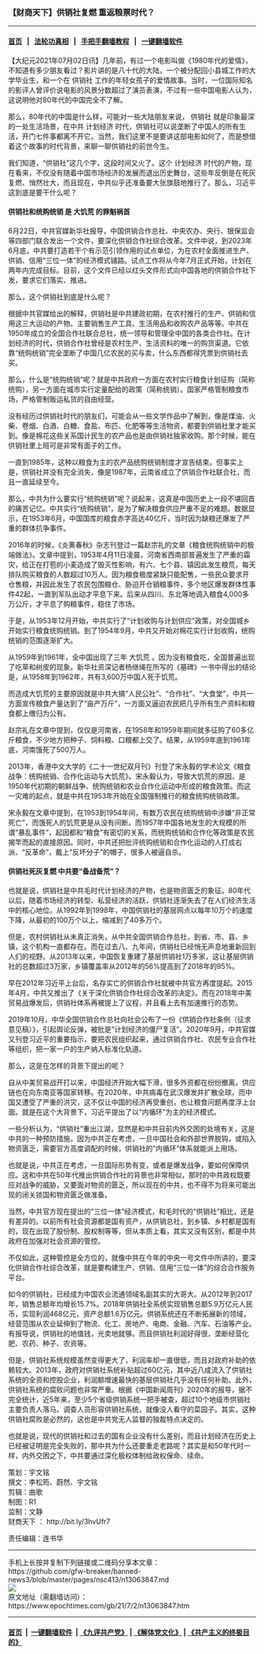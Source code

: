 ### 【财商天下】供销社复燃 重返粮票时代？
------------------------

#### [首页](https://github.com/gfw-breaker/banned-news3/blob/master/README.md) &nbsp;&nbsp;|&nbsp;&nbsp; [法轮功真相](https://github.com/begood0513/basic/blob/master/README.md)  &nbsp;&nbsp;|&nbsp;&nbsp; [手把手翻墙教程](https://github.com/gfw-breaker/guides/wiki)  &nbsp;&nbsp;|&nbsp;&nbsp; [一键翻墙软件](https://github.com/gfw-breaker/nogfw/blob/master/README.md)  



<div><p>
 【大纪元2021年07月02日讯】几年前，有过一个电影叫做《1980年代的爱情》，不知道有多少朋友看过？影片讲的是八十代的大陆，一个被分配回小县城工作的大学毕业生，和一个在
 <ok href="https://www.epochtimes.com/gb/tag/%E4%BE%9B%E9%94%80%E7%A4%BE.html">
  供销社
 </ok>
 工作的年轻女孩子的爱情故事。当时，一位国际知名的影评人曾评价说电影的风景分数超过了演员表演，不过有一些中国电影人认为，这说明他对80年代的中国完全不了解。
</p>
<p>
 那么，80年代的中国是什么样，可能对一些大陆朋友来说，
 <ok href="https://www.epochtimes.com/gb/tag/%E4%BE%9B%E9%94%80%E7%A4%BE.html">
  供销社
 </ok>
 就是印象最深的一处生活场景，在中共
 <ok href="https://www.epochtimes.com/gb/tag/%E8%AE%A1%E5%88%92%E7%BB%8F%E6%B5%8E.html">
  计划经济
 </ok>
 时代，供销社可以说垄断了中国人的所有生活，开门七件事都离不开它。当然，我们这里不是要讲这部电影如何了，而是想借着这个故事的时代背景，来聊一聊供销社的前世今生。
</p>
<p>
 我们知道，“供销社”这几个字，这段时间又火了。这个
 <ok href="https://www.epochtimes.com/gb/tag/%E8%AE%A1%E5%88%92%E7%BB%8F%E6%B5%8E.html">
  计划经济
 </ok>
 时代的产物，现在看来，不仅没有随着中国市场经济的发展而退出历史舞台，这些年反倒是在死灰复燃、悄然壮大，而且现在，中共似乎还准备要大张旗鼓地推行了。那么，习近平这到底是要干什么呢？
</p>
<p>
</p>
<h4>
 供销社和统购统销 是
 <ok href="https://www.epochtimes.com/gb/tag/%E5%A4%A7%E9%A5%A5%E8%8D%92.html">
  大饥荒
 </ok>
 的罪魁祸首
</h4>
<p>
 6月22日，中共官媒新华社报导，中国供销合作总社、中央农办、央行、银保监会等四部门联合发出一个文件，要深化供销合作社综合改革。文件中说，到2023年6月底，中共要打造若干个有示范引领作用的试点单位，为在农村全面推进生产、供销、信用“三位一体”的经济模式铺路。试点工作将从今年7月正式开始，计划在两年内完成目标。目前，这个文件已经以红头文件形式向中国各地的供销合作社下发，要求它们落实、推进。
</p>
<p>
 那么，这个供销社到底是什么呢？
</p>
<p>
 根据中共官媒给出的解释，供销社是中共建政初期，在农村推行的生产、供销和信用这三大运动的产物。主要销售生产工具、生活用品和收购农产品等等。中共在1950年成立的全国合作社联合总社，统一领导和管理全中国的各类合作社。在计划经济的时代，供销合作社曾经是农村生产、生活资料的唯一的购货渠道。它依靠“统购统销”完全垄断了中国几亿农民的买与卖，什么东西都得凭票到供销社去买。
</p>
<p>
 那么，什么是“统购统销”呢？就是中共政府一方面在农村实行粮食计划征购（简称统购），另一方面在城市实行定量配给的政策（简称统销）。国家严格管制粮食市场，严格管制贩运私货的自由经营。
</p>
<p>
 没有经历过供销社时代的朋友们，可能会从一些文学作品中了解到，像是煤油、火柴、卷烟、白酒、白糖、食盐、布匹、化肥等等生活物资，都要到供销社里才能买到。像是棉花这些关系国计民生的农产品也是由供销社独家收购。那个时候，能在供销社里上班可是非常有面子的工作。
</p>
<p>
 一直到1985年，这种以粮食为主的农产品统购统销制度才宣告结束。但事实上是，供销社并没有完全消失，像是1987年，云南省成立了供销合作社联合社，而且一直延续至今。
</p>
<p>
 那么，中共为什么要实行“统购统销”呢？说起来，这真是中国历史上一段不堪回首的痛苦记忆。中共实行“统购统销”，是为了解决粮食供应严重不足的难题。数据显示，在1953年6月，中国国库的粮食赤字高达40亿斤，当时因为缺粮还爆发了严重的群体抗争事件。
</p>
<p>
 2016年的时候，《炎黄春秋》杂志刊登过一篇赵宗礼的文章《粮食统购统销中的极端做法》。文章中提到，1953年4月11日凌晨，河南省西南部普遍发生了严重的霜灾，给正在打苞的小麦造成了毁灭性影响，有六、七个县、镇因此发生粮荒，每天排队购买粮食的人数超过10万人。因为粮食极度紧缺只能配售，一些民众要求开仓售粮，并因此发生了农民包围粮仓、胁迫开仓销粮事件，多个地区爆发群体性事件42起，一直到军队出动才平息下来。后来从四川、东北等地调入粮食4,000多万公斤，才平息了购粮事件，稳住了市场。
</p>
<p>
 于是，从1953年12月开始，中共实行了“计划收购与计划供应”政策，对全国城乡开始实行粮食统购统销。到了1954年9月，中共又开始对棉花实行计划收购，统购统销的范围逐渐扩大。
</p>
<p>
 从1959年到1961年，全中国出现了三年
 <ok href="https://www.epochtimes.com/gb/tag/%E5%A4%A7%E9%A5%A5%E8%8D%92.html">
  大饥荒
 </ok>
 。因为没有粮食吃，全国普遍出现了吃草和树皮的现象。新华社资深记者杨继绳在所写的《墓碑》一书中得出的结论是，从1958年到1962年，共有3,600万中国人死于饥荒。
</p>
<p>
 而造成大饥荒的主要原因就是中共大搞“人民公社”、“合作社”、“大食堂”，中共一方面宣传粮食产量达到了“亩产万斤”，一方面又逼迫农民把几乎所有生产资料和粮食都上缴归为公有。
</p>
<p>
 赵宗礼在文章中提到，仅仅是河南省，在1958年和1959年期间就多征购了60多亿斤粮食，不少地方把种子、饲料粮、口粮都上交了。结果，从1959年底到1961年底，河南饿死了500万人。
</p>
<p>
 2013年，香港中文大学的《二十一世纪双月刊》刊登了宋永毅的学术论文《粮食战争：统购统销、合作化运动与大饥荒》。宋永毅认为，导致大饥荒的原因，是1950年代初期的朝鲜战争、统购统销和农业合作化运动中形成的粮食政策。而这一灾难的起点，就是中共在1953年开始在全国强制推行的粮食统购统销政策。
</p>
<p>
 宋永毅在文章中提到，在1953到1954年间，有数万农民在统购统销中涉嫌“非正常死亡”，而饿死人的饥荒更是从没有间断。而1957年中国各地发生的大规模的所谓“暴乱事件”，起因都和“粮食”有密切的关系，而统购统销和合作化等政策是农民揭竿而起的直接原因。同时，中共还把批评统购统销和合作化运动的人打成右派、“反革命”，戴上“反坏分子”的帽子，很多人被逼自杀。
</p>
<h4>
 供销社死灰复燃 中共要“备战备荒”？
</h4>
<p>
 也就是说，供销社是中共毛时代计划经济的产物，也是物资匮乏的象征。80年代以后，随着市场经济的转型、私营经济的活跃，供销社逐渐失去了在人们经济生活中的核心地位。从1992年到1998年，中国供销社的基层网点以每年10万个的速度下降，从最初的100万个以上，缩减到了40多万个。
</p>
<p>
 但是，农村供销社从未真正消失，从中共全国供销合作总社，到省、市、县、乡镇，这个机构一直都存在。而在过去八、九年间，供销社已经悄无声息地重新回到人们的视野。从2013年以来，中国恢复重建了基层供销社1万多家，这让基层供销社的总数超过3万家，乡镇覆盖率从2012年的56%提高到了2018年的95%。
</p>
<p>
 早在2012年习近平上台后，名存实亡的供销合作社就被中共官方再度提起。2015年4月，中共又推出了《关于深化供销合作社综合改革的决定》。而在2018年中美贸易战爆发后，供销社体系再被提上了议程，并且看上去有加速推行的态势。
</p>
<p>
 2019年10月，中华全国供销合作总社向社会公布了一份《供销合作社条例（征求意见稿）》，引起舆论反弹，被批是“计划经济的僵尸复活”。2020年9月，中共官媒又刊登习近平的重要指示，要把农民组织起来，通过供销合作社、农民专业合作社等组织，把一家一户的生产纳入标准化轨道。
</p>
<p>
 那么，这是在怎样的背景下提出的呢？
</p>
<p>
 自从中美贸易战开打以来，中国经济开始大幅下滑，很多外资都在纷纷撤离，供应链也在向东南亚等国家转移。在2020年，中共病毒在武汉爆发并扩散全球，而中国又遭受了严重的洪灾，这不仅让中国的经济再受重创，也让粮食问题再度浮上台面。就是在这个大背景下，习近平提出了以“内循环”为主的经济模式。
</p>
<p>
 一些分析认为，“供销社”重出江湖，显然是和中共目前内外交困的处境有关，这是中共的一种预防措施，因为中共正在考虑，一旦中国社会和外部世界脱钩，或陷入物资匮乏，需要官方高度调配的时候，供销社的“内循环”体系就能派上用场。
</p>
<p>
 也就是说，中共正在考虑，一旦国际形势有变，或者是爆发战争，要如何保障供应。这和中共在50年代推出供销合作社的背景也非常相似，那时的中共政权既要应对战争的威胁，又要面对物资的匮乏，所以现在的中共，也不得不为将来可能出现的闭关锁国和物资匮乏做准备。
</p>
<p>
 当然，中共官方现在提出的“三位一体”经济模式，和毛时代的“供销社”相比，还是有差异的。以前所有社会资源都是国有资产，从供销总社，到乡镇、乡村都是国有的，现在出现了股份制、股权制等等，但从本质上看，其实又没有区别，都是中共政府在加强对社会资源的管控。
</p>
<p>
 不仅如此，这种管控是全方位的，就像中共在今年的中央一号文件中所讲的，要深化供销合作社综合改革，就是要构建生产、供销、信用“三位一体”的综合合作服务平台。
</p>
<p>
 如今的供销社，已经成为中国农业流通领域名副其实的大哥大。从2012年到2017年，销售总额年均增长15.7%。2018年供销社全系统实现销售总额5.9万亿元人民币，实现利润468亿元，资产总额1.6万亿元。供销系统还在不断拓展新的领域，经营范围从农业延伸到了物流、化工、房地产、电商、金融、汽车、石油等产业。有报导说，供销社的地值钱，光卖地就够。而且供销社利润好得很，垄断经营化肥、农药、种子、农资等。
</p>
<p>
 但是，供销社系统规模虽然变得更大了，利润率却一直很低，而且对政府补助的依赖较大。2013年，政府对供销社系统补贴超过60亿元，其中近八成流入了供销社系统的全资和控股企业，利润额增速最快的基层供销社几乎没有任何补助。此外，供销社系统的腐败问题也非常严重。根据《中国新闻周刊》2020年的报导，据不完全统计，近5年来，至少5个省级供销系统一把手被查，超过10个地级市供销社主要负责人落马。调查人员形容供销社系统，就像没人看守的菜园子。其实，这种供销社腐败是必然的，这也是中共党无人监督的独裁特点决定的。
</p>
<p>
 也就是说，现代的供销社和过去的国有企业没有什么差别，而且计划经济在历史上已经被证明是完全失败的，那中共为什么还要重走老路呢？其实是和50年代时一样，内外交困之下，中共要通过深化极权体制给政权保命、续命。
</p>
<p>
 策划：宇文铭
 <br/>
 撰文：李松筠、蔚然、宇文铭
 <br/>
 剪辑：曲歌
 <br/>
 制图：R1
 <br/>
 监制：文静
 <br/>
 <ok href="https://www.epochtimes.com/gb/tag/%E8%B4%A2%E5%95%86%E5%A4%A9%E4%B8%8B.html">
  财商天下
 </ok>
 ：
 <ok href="http://bit.ly/3hvUfr7">
  http://bit.ly/3hvUfr7
 </ok>
</p>
<p>
 责任编辑：连书华
</p>
</div>
<hr/>
手机上长按并复制下列链接或二维码分享本文章：<br/>
https://github.com/gfw-breaker/banned-news3/blob/master/pages/nsc413/n13063847.md <br/>
<a href='https://github.com/gfw-breaker/banned-news3/blob/master/pages/nsc413/n13063847.md'><img src='https://github.com/gfw-breaker/banned-news3/blob/master/pages/nsc413/n13063847.md.png'/></a> <br/>
原文地址（需翻墙访问）：https://www.epochtimes.com/gb/21/7/2/n13063847.htm


------------------------
#### [首页](https://github.com/gfw-breaker/banned-news3/blob/master/README.md) &nbsp;|&nbsp; [一键翻墙软件](https://github.com/gfw-breaker/nogfw/blob/master/README.md) &nbsp;| [《九评共产党》](https://github.com/gfw-breaker/9ping.md/blob/master/README.md#九评之一评共产党是什么) | [《解体党文化》](https://github.com/gfw-breaker/jtdwh.md/blob/master/README.md) | [《共产主义的终极目的》](https://github.com/gfw-breaker/gczydzjmd.md/blob/master/README.md)


<img src='http://gfw-breaker.win/banned-news3/pages/nsc413/n13063847.md' width='0px' height='0px'/>